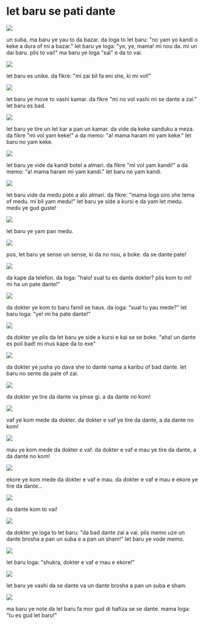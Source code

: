 # let baru se pati dante

![](http://www.pandunia.info/grafe/urse_dante/urse_01.png)

un suba, ma baru ye yau to da bazar.
da loga to let baru:
"no yam yo kandi o keke a dura of mi a bazar."
let baru ye loga:
"ye, ye, mama! mi nou da. mi un dai baru. plis to vai!"
ma baru ye loga "sal" e da to vai.

![](http://www.pandunia.info/grafe/urse_dante/urse_02.png)

let baru es unike. da fikre:
"mi zai bil fa eni she, ki mi vol!"

![](http://www.pandunia.info/grafe/urse_dante/urse_03.png)

let baru ye move to vashi kamar.
da fikre "mi no vol vashi mi se dante a zai."
let baru es bad.

![](http://www.pandunia.info/grafe/urse_dante/urse_04.png)

let baru ye tire un let kar a pan un kamar.
da vide da keke sanduku a meza.
da fikre "mi vol yam keke!"
a da memo: "a! mama haram mi yam keke."
let baru no yam keke.

![](http://www.pandunia.info/grafe/urse_dante/urse_05.png)

let baru ye vide da kandi botel a almari.
da fikre "mi vol yam kandi!"
a da memo: "a! mama haram mi yam kandi."
let baru no yam kandi.

![](http://www.pandunia.info/grafe/urse_dante/urse_06.png)

let baru vide da medu pote a alo almari.
da fikre:
"mama loga siro she tema of medu. mi bil yam medu!"
let baru ye side a kursi e da yam let medu.
medu ye gud guste!

![](http://www.pandunia.info/grafe/urse_dante/urse_07.png)

let baru ye yam pan medu.

![](http://www.pandunia.info/grafe/urse_dante/urse_08.png)

pos, let baru ye sense un sense, ki da no nou, a boke.
da se dante pate!

![](http://www.pandunia.info/grafe/urse_dante/urse_09.png)

da kape da telefon.
da loga: "halo! sual tu es dante dokter? plis kom to mi! mi ha un pate dante!"

![](http://www.pandunia.info/grafe/urse_dante/urse_10.png)

da dokter ye kom to baru famil se haus.
da loga: "sual tu yau mede?"
let baru loga: "ye! mi ha pate dante!"

![](http://www.pandunia.info/grafe/urse_dante/urse_11.png)

da dokter ye plis da let baru ye side a kursi e kai se se boke.
"aha! un dante es poli bad! mi mus kape da to exe"

![](http://www.pandunia.info/grafe/urse_dante/urse_12.png)

da dokter ye jusha yo dava she to dante nama a karibu of bad dante.
let baru no sente da pate of zai.

![](http://www.pandunia.info/grafe/urse_dante/urse_13.png)

da dokter ye tire da dante va pinse gi.
a da dante no kom!

![](http://www.pandunia.info/grafe/urse_dante/urse_14.png)

vaf ye kom mede da dokter.
da dokter e vaf ye tire da dante, a da dante no kom!

![](http://www.pandunia.info/grafe/urse_dante/urse_15.png)

mau ye kom mede da dokter e vaf.
da dokter e vaf e mau ye tire da dante, a da dante no kom!

![](http://www.pandunia.info/grafe/urse_dante/urse_16.png)

ekore ye kom mede da dokter e vaf e mau.
da dokter e vaf e mau e ekore ye tire da dante...

![](http://www.pandunia.info/grafe/urse_dante/urse_17.png)

da dante kom to vai!

![](http://www.pandunia.info/grafe/urse_dante/urse_18.png)

da dokter ye loga to let baru:
"da bad dante zai a vai.
plis memo uze un dante brosha a pan un suba e a pan un sham!"
let baru ye vode memo.

![](http://www.pandunia.info/grafe/urse_dante/urse_19.png)

let baru loga: "shukra, dokter e vaf e mau e ekore!"

![](http://www.pandunia.info/grafe/urse_dante/urse_20.png)

let baru ye vashi da se dante va un dante brosha a pan un suba e sham.

![](http://www.pandunia.info/grafe/urse_dante/urse_21.png)

ma baru ye note da let baru fa mor gud di hafiza se se dante.
mama loga: "tu es gud let baru!"

